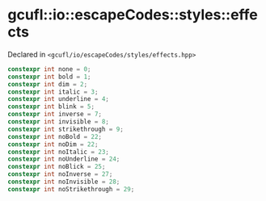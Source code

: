 # gcufl::io::escapeCodes::styles::effects
Declared in `<gcufl/io/escapeCodes/styles/effects.hpp>`
```cpp
constexpr int none = 0;
constexpr int bold = 1;
constexpr int dim = 2;
constexpr int italic = 3;
constexpr int underline = 4;
constexpr int blink = 5;
constexpr int inverse = 7;
constexpr int invisible = 8;
constexpr int strikethrough = 9;
constexpr int noBold = 22;
constexpr int noDim = 22;
constexpr int noItalic = 23;
constexpr int noUnderline = 24;
constexpr int noBlick = 25;
constexpr int noInverse = 27;
constexpr int noInvisible = 28;
constexpr int noStrikethrough = 29;
```
